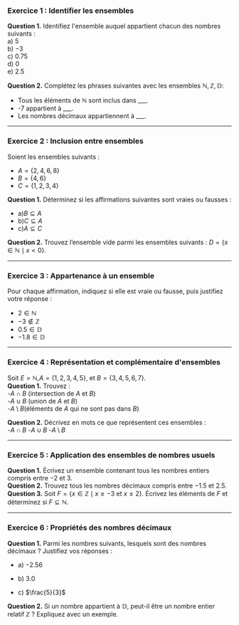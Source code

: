 
### **Exercice 1 : Identifier les ensembles**  
**Question 1.** Identifiez l'ensemble auquel appartient chacun des nombres suivants :  
a) $5$  
b) $-3$  
c) $0.75$  
d) $0$  
e) $2.5$  

**Question 2.** Complétez les phrases suivantes avec les ensembles $\mathbb{N}, \mathbb{Z}, \mathbb{D}$:  
- Tous les éléments de $\mathbb{N}$ sont inclus dans ___.  
- -7 appartient à ___.  
- Les nombres décimaux appartiennent à ___.  

---

### **Exercice 2 : Inclusion entre ensembles**  
Soient les ensembles suivants :  
- $A = \{ 2, 4, 6, 8 \}$ 
- $B = \{ 4, 6 \}$ 
- $C = \{ 1, 2, 3, 4 \}$ 

**Question 1.** Déterminez si les affirmations suivantes sont vraies ou fausses :  
- a)$B \subseteq A$ 
- b)$C \subseteq A$ 
- c)$A \subseteq C$ 

**Question 2.** Trouvez l’ensemble vide parmi les ensembles suivants :  $D = \{ x \in \mathbb{N} \mid x < 0 \}$.  

---

### **Exercice 3 : Appartenance à un ensemble**  
Pour chaque affirmation, indiquez si elle est vraie ou fausse, puis justifiez votre réponse :  
- $2 \in \mathbb{N}$ 
- $-3 \notin \mathbb{Z}$ 
- $0.5 \in \mathbb{D}$ 
- $-1.8 \in \mathbb{D}$ 

---

### **Exercice 4 : Représentation et complémentaire d'ensembles**  
Soit $E = \mathbb{N}$,$A = \{ 1, 2, 3, 4, 5 \}$, et $B = \{ 3, 4, 5, 6, 7 \}$.  
**Question 1.** Trouvez :  
-$A \cap B$ (intersection de $A$ et $B$)  
-$A \cup B$ (union de $A$ et $B$)  
-$A \setminus B$(éléments de $A$ qui ne sont pas dans $B$)  

**Question 2.** Décrivez en mots ce que représentent ces ensembles :  
-$A \cap B$ 
-$A \cup B$ 
-$A \setminus B$ 

---

### **Exercice 5 : Application des ensembles de nombres usuels**  
**Question 1.** Écrivez un ensemble contenant tous les nombres entiers compris entre $-2$ et $3$.  
**Question 2.** Trouvez tous les nombres décimaux compris entre $-1.5$ et $2.5$.  
**Question 3.** Soit $F = \{ x \in \mathbb{Z} \mid x \geq -3 \text{ et } x \leq 2 \}$. 
Écrivez les éléments de $F$ et déterminez si $F \subseteq \mathbb{N}$.  

---

### **Exercice 6 : Propriétés des nombres décimaux**  
**Question 1.** Parmi les nombres suivants, lesquels sont des nombres décimaux ? Justifiez vos réponses :  
- a) $-2.56$ 
  
- b) $3.0$ 
  
- c) $\frac{5}{3}$ 

**Question 2.** Si un nombre appartient à $\mathbb{D}$, peut-il être un nombre entier relatif $\mathbb{Z}$ ? Expliquez avec un exemple.  
